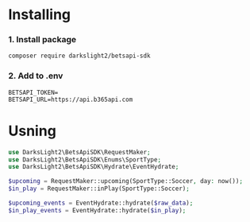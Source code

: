 # Installing

### 1. Install package
```shell
composer require darkslight2/betsapi-sdk
```
### 2. Add to .env 
```dotenv
BETSAPI_TOKEN=
BETSAPI_URL=https://api.b365api.com
```

# Usning

```php
use DarksLight2\BetsApiSDK\RequestMaker;
use DarksLight2\BetsApiSDK\Enums\SportType;
use DarksLight2\BetsApiSDK\Hydrate\EventHydrate;

$upcoming = RequestMaker::upcoming(SportType::Soccer, day: now());
$in_play = RequestMaker::inPlay(SportType::Soccer);

$upcoming_events = EventHydrate::hydrate($raw_data);
$in_play_events = EventHydrate::hydrate($in_play);
```
